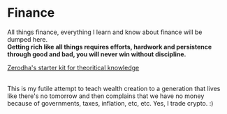 # Finance

All things finance, everything I learn and know about finance will be dumped here. <br> 
<strong>Getting rich like all things requires efforts, hardwork and persistence through good and bad, you will never win without discipline.</strong> 

[Zerodha's starter kit for theoritical knowledge](https://zerodha.com/varsity/)







<br>This is my futile attempt to teach wealth creation to a generation that lives like there's no tomorrow and then complains that we have no money because of governments, taxes, inflation, etc, etc. 
Yes, I trade crypto. :)

